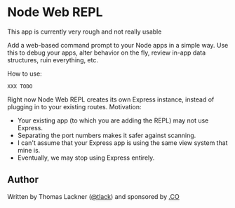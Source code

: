 Node Web REPL
=============

This app is currently very rough and not really usable

Add a web-based command prompt to your Node apps in a simple way. Use this
to debug your apps, alter behavior on the fly, review in-app data structures,
ruin everything, etc.

How to use:

    XXX TODO

Right now Node Web REPL creates its own Express instance, instead of plugging
in to your existing routes. Motivation:

* Your existing app (to which you are adding the REPL) may not use Express.
* Separating the port numbers makes it safer against scanning.
* I can't assume that your Express app is using the same view system that
  mine is.
* Eventually, we may stop using Express entirely.

Author
------

Written by Thomas Lackner ([@tlack](http://twitter.com/tlack)) and sponsored
by [.CO](http://go.co)

